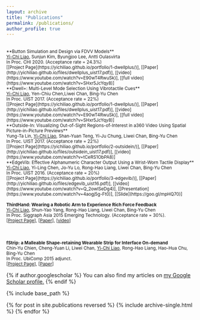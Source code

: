 ```yaml
---
layout: archive
title: "Publications"
permalink: /publications/
author_profile: true
---
```

<br>
<small>**Button Simulation and Design via FDVV Models**<br>
<u>Yi-Chi Liao</u>, Sunjun Kim, Byungjoo Lee, Antti Oulasvirta<br>
In Proc. CHI 2020. (Acceptance rate = 24.3%)</small><br>
<small>[[Project Page](https://yichiliao.github.io/portfolio/1-dwellplus/)], [[Paper](http://yichiliao.github.io/files/dwellplus_uist17.pdf)], [[video](https://www.youtube.com/watch?v=E90wT4RwuSk)],  [[full video](https://www.youtube.com/watch?v=SHxr5JcYqy8)]</small>

<br>
<small>**Dwell+: Multi-Level Mode Selection Using Vibrotactile Cues**<br>
<u>Yi-Chi Liao</u>, Yen-Chiu Chen,Liwei Chan, Bing-Yu Chen <br>
In Proc. UIST 2017. (Acceptance rate = 22%)</small><br>
<small>[[Project Page](https://yichiliao.github.io/portfolio/1-dwellplus/)], [[Paper](http://yichiliao.github.io/files/dwellplus_uist17.pdf)], [[video](https://www.youtube.com/watch?v=E90wT4RwuSk)],  [[full video](https://www.youtube.com/watch?v=SHxr5JcYqy8)]</small>

<br>
<small>**Outside-In: Visualizing Out-of-Sight Regions-of-Interest in a360 Video Using Spatial Picture-in-Picture Previews**<br>
Yung-Ta Lin, <u>Yi-Chi Liao</u>, Shan-Yuan Teng, Yi-Ju Chung, Liwei Chan, Bing-Yu Chen <br>
In Proc. UIST 2017. (Acceptance rate = 22%)</small><br>
<small>[[Project Page](https://yichiliao.github.io/portfolio/2-outsidein/)], [[Paper](http://yichiliao.github.io/files/outsidein_uist17.pdf)], [[video](https://www.youtube.com/watch?v=tCeRS1ObPA8)]</small>


<br>
<small>**EdgeVib: Effective Alphanumeric Character Output Using a Wrist-Worn Tactile Display**<br>
<u>Yi-Chi Liao</u>, Yi-Ling Chen, Jo-Yu Lo, Rong-Hao Liang, Liwei Chan, Bing-Yu Chen <br>
In Proc. UIST 2016. (Acceptance rate = 20%) </small><br>
<small>[[Project Page](https://yichiliao.github.io/portfolio/3-edgevib/)], [[Paper](http://yichiliao.github.io/files/edgevib_uist16.pdf)], [[video](https://www.youtube.com/watch?v=Q_2owlSeDg4)], [[Presentation](https://www.youtube.com/watch?v=4aogj5g-Ft0)], [[Slide](https://goo.gl/mpHQ70)]</small>

<br>

<small>**ThirdHand: Wearing a Robotic Arm to Experience Rich Force Feedback**<br>
<u>Yi-Chi Liao</u>, Shun-Yao Yang, Rong-Hao Liang, Liwei Chan, Bing-Yu Chen<br>
In Proc. Siggraph Asia 2015 Emerging Technology. (Acceptance rate = 30%). </small><br>
<small>[[Project Page](https://yichiliao.github.io/portfolio/5-thirdhand/)], [[Paper](http://yichiliao.github.io/files/thirdhand_sa15.pdf)], [[video](https://www.youtube.com/watch?v=Q_2owlSeDg4)]</small>

<br>

<small>**fStrip: a Malleable Shape-retaining Wearable Strip for Interface On-demand**<br>
Chin-Yu Chien, Cheng-Yuan Li, Liwei Chan, <u>Yi-Chi Liao</u>, Rong-Hao Liang, Hao-Hua Chu, Bing-Yu Chen<br>
In Proc. UbiComp 2015 adjunct. </small><br>
<small>[[Project Page](https://yichiliao.github.io/portfolio/6-fstrip/)], [[Paper](http://dl.acm.org/citation.cfm?id=2800883&CFID=944733130&CFTOKEN=32899269)]</small>

{% if author.googlescholar %}
  You can also find my articles on <u><a href="{{author.googlescholar}}">my Google Scholar profile</a>.</u>
{% endif %}

{% include base_path %}

{% for post in site.publications reversed %}
  {% include archive-single.html %}
{% endfor %}

